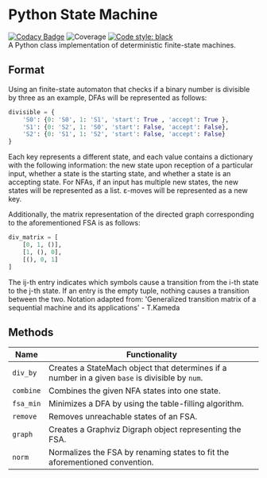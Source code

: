 # Python State Machine
[![Codacy Badge](https://api.codacy.com/project/badge/Grade/f7f5afb6b8414c74b4ea46cf3d49cb34)](https://app.codacy.com/manual/bangyen99/python-fsa?utm_source=github.com&utm_medium=referral&utm_content=bangyen/python-fsa&utm_campaign=Badge_Grade_Dashboard)
![Coverage](https://img.shields.io/badge/coverage-97%25-brightgreen)
[![Code style: black](https://img.shields.io/badge/code%20style-black-000000.svg)](https://github.com/psf/black)\
A Python class implementation of deterministic finite-state machines.

## Format
Using an finite-state automaton that checks if a binary number is divisible by three as an example, DFAs will be represented as follows:
```python
divisible = {
    'S0': {0: 'S0', 1: 'S1', 'start': True , 'accept': True },
    'S1': {0: 'S2', 1: 'S0', 'start': False, 'accept': False},
    'S2': {0: 'S1', 1: 'S2', 'start': False, 'accept': False}
}
```
Each key represents a different state, and each value contains a dictionary with the following information: the new state upon reception of a particular input, whether a state is the starting state, and whether a state is an accepting state. For NFAs, if an input has multiple new states, the new states will be represented as a list. ε-moves will be represented as a new key.

Additionally, the matrix representation of the directed graph corresponding to the aforementioned FSA is as follows:
```python
div_matrix = [
    [0, 1, ()],
    [1, (), 0],
    [(), 0, 1]
]
```
The ij-th entry indicates which symbols cause a transition from the i-th state to the j-th state. If an entry is the empty tuple, nothing causes a transition between the two. Notation adapted from: 'Generalized transition matrix of a sequential machine and its applications' - T.Kameda

## Methods
| Name | Functionality |
|-----|----|
| `div_by` | Creates a StateMach object that determines if a number in a given `base` is divisible by `num`. |
| `combine` | Combines the given NFA states into one state. |
| `fsa_min` | Minimizes a DFA by using the table-filling algorithm. |
| `remove` | Removes unreachable states of an FSA. |
| `graph` | Creates a Graphviz Digraph object representing the FSA. |
| `norm` | Normalizes the FSA by renaming states to fit the aforementioned convention. |
